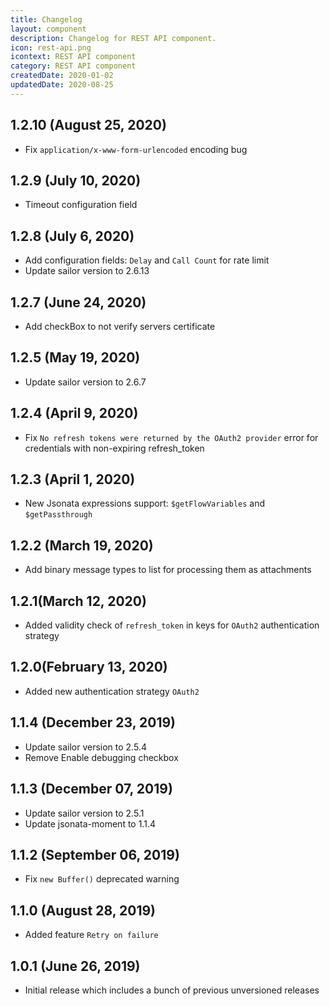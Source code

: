 ```yaml
---
title: Changelog
layout: component
description: Changelog for REST API component.
icon: rest-api.png
icontext: REST API component
category: REST API component
createdDate: 2020-01-02
updatedDate: 2020-08-25
---
```


## 1.2.10 (August 25, 2020)

* Fix `application/x-www-form-urlencoded` encoding bug

## 1.2.9 (July 10, 2020)

* Timeout configuration field

## 1.2.8 (July 6, 2020)

* Add configuration fields: `Delay` and `Call Count` for rate limit
* Update sailor version to 2.6.13

## 1.2.7 (June 24, 2020)

* Add checkBox to not verify servers certificate

## 1.2.5 (May 19, 2020)

* Update sailor version to 2.6.7

## 1.2.4 (April 9, 2020)

* Fix `No refresh tokens were returned by the OAuth2 provider` error for credentials with non-expiring refresh_token

## 1.2.3 (April 1, 2020)

* New Jsonata expressions support: `$getFlowVariables` and `$getPassthrough`

## 1.2.2 (March 19, 2020)

* Add binary message types to list for processing them as attachments

## 1.2.1(March 12, 2020)

* Added validity check of `refresh_token` in keys for `OAuth2` authentication strategy

## 1.2.0(February 13, 2020)

* Added new authentication strategy `OAuth2`

## 1.1.4 (December 23, 2019)

* Update sailor version to 2.5.4
* Remove Enable debugging checkbox

## 1.1.3 (December 07, 2019)

* Update sailor version to 2.5.1
* Update jsonata-moment to 1.1.4

## 1.1.2 (September 06, 2019)

* Fix `new Buffer()` deprecated warning

## 1.1.0 (August 28, 2019)

* Added feature `Retry on failure`

## 1.0.1 (June 26, 2019)

* Initial release which includes a bunch of previous unversioned releases

